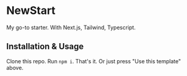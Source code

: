 # NewStart

My go-to starter. With Next.js, Tailwind, Typescript.

## Installation & Usage

Clone this repo. Run `npm i`. That's it. Or just press "Use this template" above.
